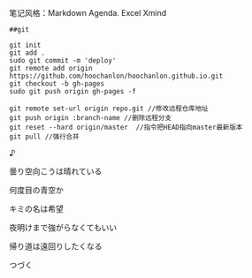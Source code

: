 笔记风格：Markdown Agenda. Excel Xmind

```
##git

git init
git add .
sudo git commit -m 'deploy'
git remote add origin https://github.com/hoochanlon/hoochanlon.github.io.git
git checkout -b gh-pages
sudo git push origin gh-pages -f

git remote set-url origin repo.git //修改远程仓库地址
git push origin :branch-name //删除远程分支
git reset --hard origin/master  //指令把HEAD指向master最新版本
git pull //强行合并

```

♪ 

曇り空向こうは晴れている

何度目の青空か

キミの名は希望

夜明けまで強がらなくてもいい

帰り道は遠回りしたくなる

つづく



